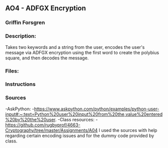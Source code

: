 ## AO4 - ADFGX Encryption
### Griffin Forsgren
### Description:
Takes two keywords and a string from the user, encodes the user's message via ADFGX encryption using the first word to create the polybius square, and then decodes the message. 

### Files:


### Instructions


### Sources
  -AskPython:
    -https://www.askpython.com/python/examples/python-user-input#:~:text=Python%20user%20input%20from%20the,value%20entered%20by%20the%20user.
  -Class resources:
    -https://github.com/rugbyprof/4663-Cryptography/tree/master/Assignments/A04
  I used the sources with help regarding certain encoding issues and for the dummy code provided by class. 
